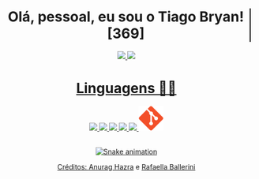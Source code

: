 
<div>
  
  <h1 align="center" style="border-right: 2px solid black">
    Olá, pessoal, eu sou o Tiago Bryan! [369]
  </h1>
   <div style="margin: auto;" align="center" ">
   <a href="https://github.com/TiagoBryan">
   <img height="180em" src="https://github-readme-stats.vercel.app/api?username=TiagoBryan&show_icons=true&theme=tokyonight&include_all_commits=true&count_private=true"/>
   <img height="180em" src="https://github-readme-stats.vercel.app/api/top-langs/?username=TiagoBryan&layout=compact&langs_count=6&theme=tokyonight"/>

</div>
</div>

<div align="center">
  <h1>Linguagens  🗿🍷</h1>
  <img width="50" src="https://cdn.jsdelivr.net/gh/devicons/devicon/icons/html5/html5-plain.svg">
  <img width="50" src="https://cdn.jsdelivr.net/gh/devicons/devicon/icons/css3/css3-plain.svg">
  <img width="50" src="https://cdn.jsdelivr.net/gh/devicons/devicon/icons/javascript/javascript-plain.svg">
  <img width="50" src="https://cdn.jsdelivr.net/gh/devicons/devicon/icons/java/java-plain.svg">
  <img width="50" src="https://cdn.jsdelivr.net/gh/devicons/devicon/icons/php/php-plain.svg"> 
  <img width="50" src="https://raw.githubusercontent.com/devicons/devicon/master/icons/git/git-original.svg">   
  
</div>

<br>



<div align="center">

  ![Snake animation](https://github.com/danielbped/danielbped/blob/output/github-contribution-grid-snake.svg)
  
</div>

<div align="center">
  <p>Créditos: <a href="https://github.com/anuraghazra/github-readme-stats">Anurag Hazra</a> e <a href="https://github.com/rafaballerini">Rafaella Ballerini</a></p>
</div>


